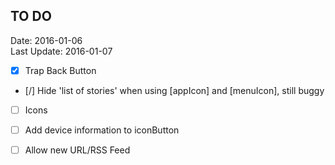 ## TO DO ##
Date: 2016-01-06<br>
Last Update: 2016-01-07

- [x] Trap Back Button
- [/] Hide 'list of stories' when using [appIcon] and [menuIcon], still buggy
- [ ] Icons
- [ ] Add device information to iconButton
- [ ] Allow new URL/RSS Feed

